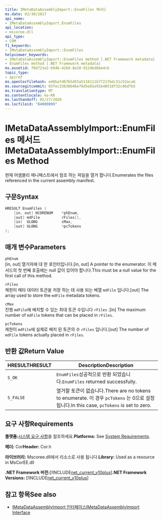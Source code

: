 ```yaml
---
title: IMetaDataAssemblyImport::EnumFiles 메서드
ms.date: 03/30/2017
api_name:
- IMetaDataAssemblyImport.EnumFiles
api_location:
- mscoree.dll
api_type:
- COM
f1_keywords:
- IMetaDataAssemblyImport::EnumFiles
helpviewer_keywords:
- IMetaDataAssemblyImport::EnumFiles method [.NET Framework metadata]
- EnumFiles method [.NET Framework metadata]
ms.assetid: f0d721e2-b946-426d-8e20-9124bd04e4cb
topic_type:
- apiref
ms.openlocfilehash: ed8bafd67b5d55a5116111b7721fbdc31c52aca6
ms.sourcegitcommit: 03fec33630b46e78d5e81e91b40518f32c4bd7b5
ms.translationtype: MT
ms.contentlocale: ko-KR
ms.lasthandoff: 05/27/2020
ms.locfileid: "84009099"
---
```

# <a name="imetadataassemblyimportenumfiles-method"></a><span data-ttu-id="99917-102">IMetaDataAssemblyImport::EnumFiles 메서드</span><span class="sxs-lookup"><span data-stu-id="99917-102">IMetaDataAssemblyImport::EnumFiles Method</span></span>
<span data-ttu-id="99917-103">현재 어셈블리 매니페스트에서 참조 하는 파일을 열거 합니다.</span><span class="sxs-lookup"><span data-stu-id="99917-103">Enumerates the files referenced in the current assembly manifest.</span></span>  
  
## <a name="syntax"></a><span data-ttu-id="99917-104">구문</span><span class="sxs-lookup"><span data-stu-id="99917-104">Syntax</span></span>  
  
```cpp  
HRESULT EnumFiles (  
    [in, out] HCORENUM    *phEnum,
    [out] mdFile          rFiles[],
    [in]  ULONG           cMax,
    [out] ULONG           *pcTokens  
);  
```  
  
## <a name="parameters"></a><span data-ttu-id="99917-105">매개 변수</span><span class="sxs-lookup"><span data-stu-id="99917-105">Parameters</span></span>  
 `phEnum`  
 <span data-ttu-id="99917-106">[in, out] 열거자에 대 한 포인터입니다.</span><span class="sxs-lookup"><span data-stu-id="99917-106">[in, out] A pointer to the enumerator.</span></span> <span data-ttu-id="99917-107">이 메서드의 첫 번째 호출에는 null 값이 있어야 합니다.</span><span class="sxs-lookup"><span data-stu-id="99917-107">This must be a null value for the first call of this method.</span></span>  
  
 `rFiles`  
 <span data-ttu-id="99917-108">제한이 메타 데이터 토큰을 저장 하는 데 사용 되는 배열 `mdFile` 입니다.</span><span class="sxs-lookup"><span data-stu-id="99917-108">[out] The array used to store the `mdFile` metadata tokens.</span></span>  
  
 `cMax`  
 <span data-ttu-id="99917-109">진행 `mdFile`에 배치할 수 있는 최대 토큰 수입니다 `rFiles` .</span><span class="sxs-lookup"><span data-stu-id="99917-109">[in] The maximum number of `mdFile` tokens that can be placed in `rFiles`.</span></span>  
  
 `pcTokens`  
 <span data-ttu-id="99917-110">제한이 `mdFile`에 실제로 배치 된 토큰의 수 `rFiles` 입니다.</span><span class="sxs-lookup"><span data-stu-id="99917-110">[out] The number of `mdFile` tokens actually placed in `rFiles`.</span></span>  
  
## <a name="return-value"></a><span data-ttu-id="99917-111">반환 값</span><span class="sxs-lookup"><span data-stu-id="99917-111">Return Value</span></span>  
  
|<span data-ttu-id="99917-112">HRESULT</span><span class="sxs-lookup"><span data-stu-id="99917-112">HRESULT</span></span>|<span data-ttu-id="99917-113">Description</span><span class="sxs-lookup"><span data-stu-id="99917-113">Description</span></span>|  
|-------------|-----------------|  
|`S_OK`|<span data-ttu-id="99917-114">`EnumFiles`성공적으로 반환 되었습니다.</span><span class="sxs-lookup"><span data-stu-id="99917-114">`EnumFiles` returned successfully.</span></span>|  
|`S_FALSE`|<span data-ttu-id="99917-115">열거할 토큰이 없습니다.</span><span class="sxs-lookup"><span data-stu-id="99917-115">There are no tokens to enumerate.</span></span> <span data-ttu-id="99917-116">이 경우 `pcTokens` 는 0으로 설정 됩니다.</span><span class="sxs-lookup"><span data-stu-id="99917-116">In this case, `pcTokens` is set to zero.</span></span>|  
  
## <a name="requirements"></a><span data-ttu-id="99917-117">요구 사항</span><span class="sxs-lookup"><span data-stu-id="99917-117">Requirements</span></span>  
 <span data-ttu-id="99917-118">**플랫폼:**[시스템 요구 사항](../../get-started/system-requirements.md)을 참조하세요.</span><span class="sxs-lookup"><span data-stu-id="99917-118">**Platforms:** See [System Requirements](../../get-started/system-requirements.md).</span></span>  
  
 <span data-ttu-id="99917-119">**헤더:** Cor</span><span class="sxs-lookup"><span data-stu-id="99917-119">**Header:** Cor.h</span></span>  
  
 <span data-ttu-id="99917-120">**라이브러리:** Mscoree.dll에서 리소스로 사용 됩니다.</span><span class="sxs-lookup"><span data-stu-id="99917-120">**Library:** Used as a resource in MsCorEE.dll</span></span>  
  
 <span data-ttu-id="99917-121">**.NET Framework 버전:**[!INCLUDE[net_current_v10plus](../../../../includes/net-current-v10plus-md.md)]</span><span class="sxs-lookup"><span data-stu-id="99917-121">**.NET Framework Versions:** [!INCLUDE[net_current_v10plus](../../../../includes/net-current-v10plus-md.md)]</span></span>  
  
## <a name="see-also"></a><span data-ttu-id="99917-122">참고 항목</span><span class="sxs-lookup"><span data-stu-id="99917-122">See also</span></span>

- [<span data-ttu-id="99917-123">IMetaDataAssemblyImport 인터페이스</span><span class="sxs-lookup"><span data-stu-id="99917-123">IMetaDataAssemblyImport Interface</span></span>](imetadataassemblyimport-interface.md)
